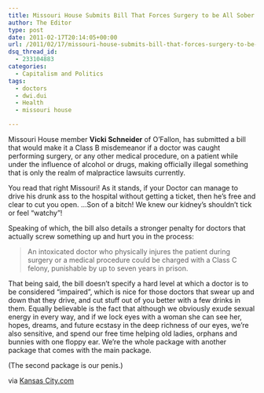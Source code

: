 ```yaml
---
title: Missouri House Submits Bill That Forces Surgery to be All Sober and Boring
author: The Editor
type: post
date: 2011-02-17T20:14:05+00:00
url: /2011/02/17/missouri-house-submits-bill-that-forces-surgery-to-be-all-sober-and-boring/
dsq_thread_id:
  - 233104883
categories:
  - Capitalism and Politics
tags:
  - doctors
  - dwi.dui
  - Health
  - missouri house

---
```

Missouri House member **Vicki Schneider** of O&#8217;Fallon, has submitted a bill that would make it a Class B misdemeanor if a doctor was caught performing surgery, or any other medical procedure, on a patient while under the influence of alcohol or drugs, making officially illegal something that is only the realm of malpractice lawsuits currently.

You read that right Missouri! As it stands, if your Doctor can manage to drive his drunk ass to the hospital without getting a ticket, then he&#8217;s free and clear to cut you open. …Son of a bitch! We knew our kidney&#8217;s shouldn&#8217;t tick or feel &#8220;watchy&#8221;!

Speaking of which, the bill also details a stronger penalty for doctors that actually screw something up and hurt you in the process:

> An intoxicated doctor who physically injures the patient during surgery or a medical procedure could be charged with a Class C felony, punishable by up to seven years in prison.

That being said, the bill doesn&#8217;t specify a hard level at which a doctor is to be considered &#8220;impaired&#8221;, which is nice for those doctors that swear up and down that they drive, and cut stuff out of you better with a few drinks in them. Equally believable is the fact that although we obviously exude sexual energy in every way, and if we lock eyes with a woman she can see her, hopes, dreams, and future ecstasy in the deep richness of our eyes, we&#8217;re also sensitive, and spend our free time helping old ladies, orphans and bunnies with one floppy ear. We&#8217;re the whole package with another package that comes with the main package.

(The second package is our penis.)

via <a href="http://www.kansascity.com/2011/02/17/2661946/missouri-lawmaker-seeks-ban-on.html" target="_blank">Kansas City.com</a>